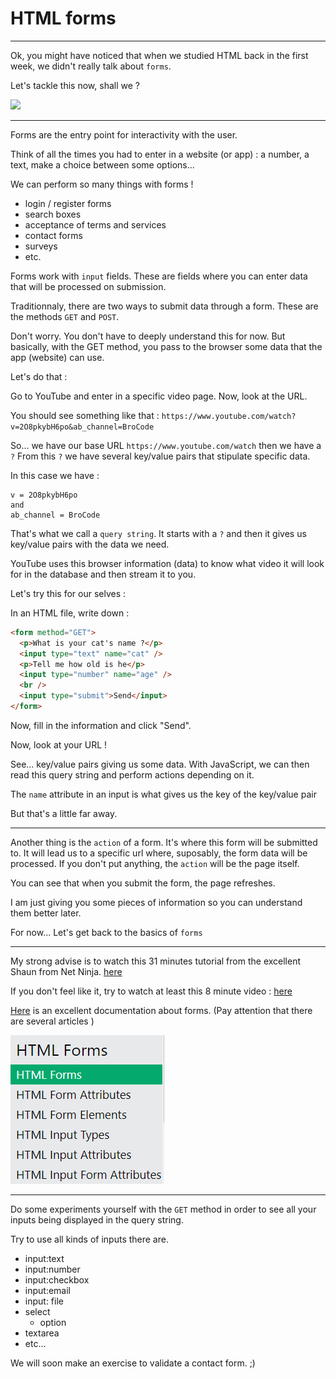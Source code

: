 # HTML forms

---

Ok, you might have noticed that when we studied HTML back in the first week, we didn't really talk about `forms`.

Let's tackle this now, shall we ?

![](https://media.giphy.com/media/l1IYgk3RvZ0ENhpU4/giphy.gif)

---

Forms are the entry point for interactivity with the user.

Think of all the times you had to enter in a website (or app) : a number, a text, make a choice between some options...

We can perform so many things with forms !

- login / register forms
- search boxes
- acceptance of terms and services
- contact forms
- surveys
- etc.

Forms work with `input` fields. These are fields where you can enter data that will be processed on submission.

Traditionnaly, there are two ways to submit data through a form. These are the methods `GET` and `POST`.

Don't worry. You don't have to deeply understand this for now. But basically, with the GET method, you pass to the browser some data that the app (website) can use.

Let's do that :

Go to YouTube and enter in a specific video page. Now, look at the URL.

You should see something like that :
`https://www.youtube.com/watch?v=2O8pkybH6po&ab_channel=BroCode`

So... we have our base URL `https://www.youtube.com/watch` then we have a `?`
From this `?` we have several key/value pairs that stipulate specific data.

In this case we have :

```
v = 2O8pkybH6po
and
ab_channel = BroCode
```

That's what we call a `query string`. It starts with a `?` and then it gives us key/value pairs with the data we need.

YouTube uses this browser information (data) to know what video it will look for in the database and then stream it to you.

Let's try this for our selves :

In an HTML file, write down :

```html
<form method="GET">
  <p>What is your cat's name ?</p>
  <input type="text" name="cat" />
  <p>Tell me how old is he</p>
  <input type="number" name="age" />
  <br />
  <input type="submit">Send</input>
</form>
```

Now, fill in the information and click "Send".

Now, look at your URL !

See... key/value pairs giving us some data. With JavaScript, we can then read this query string and perform actions depending on it.

The `name` attribute in an input is what gives us the key of the key/value pair

But that's a little far away.

---

Another thing is the `action` of a form. It's where this form will be submitted to. It will lead us to a specific url where, suposably, the form data will be processed. If you don't put anything, the `action` will be the page itself.

You can see that when you submit the form, the page refreshes.

I am just giving you some pieces of information so you can understand them better later.

For now... Let's get back to the basics of `forms`

---

My strong advise is to watch this 31 minutes tutorial from the excellent Shaun from Net Ninja. [here](https://youtu.be/YwbIeMlxZAU?si=-B9KrdNAFUALn-oH)

If you don't feel like it, try to watch at least this 8 minute video : [here](https://youtu.be/2O8pkybH6po?si=hleZ7hE98clN_FJU)

[Here](https://www.w3schools.com/html/html_forms.asp) is an excellent documentation about forms. (Pay attention that there are several articles )

![Alt text](image-9.png)

---

Do some experiments yourself with the `GET` method in order to see all your inputs being displayed in the query string.

Try to use all kinds of inputs there are.

- input:text
- input:number
- input:checkbox
- input:email
- input: file
- select
  - option
- textarea
- etc...

We will soon make an exercise to validate a contact form. ;)
